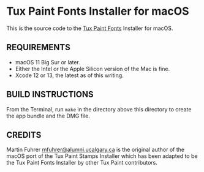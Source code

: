 # Tux Paint Fonts Installer for macOS

This is the source code to the [Tux Paint Fonts] Installer for macOS.


## REQUIREMENTS

* macOS 11 Big Sur or later.
* Either the Intel or the Apple Silicon version of the Mac is fine.
* Xcode 12 or 13, the latest as of this writing.


## BUILD INSTRUCTIONS

From the Terminal, run `make` in the directory above this directory to create
the app bundle and the DMG file.


## CREDITS

Martin Fuhrer <mfuhrer@alumni.ucalgary.ca> is the original author of the macOS
port of the Tux Paint Stamps Installer which has been adapted to be the Tux
Paint Fonts Installer by other Tux Paint contributors.


[Tux Paint Fonts]: https://tuxpaint.org/download/fonts/
